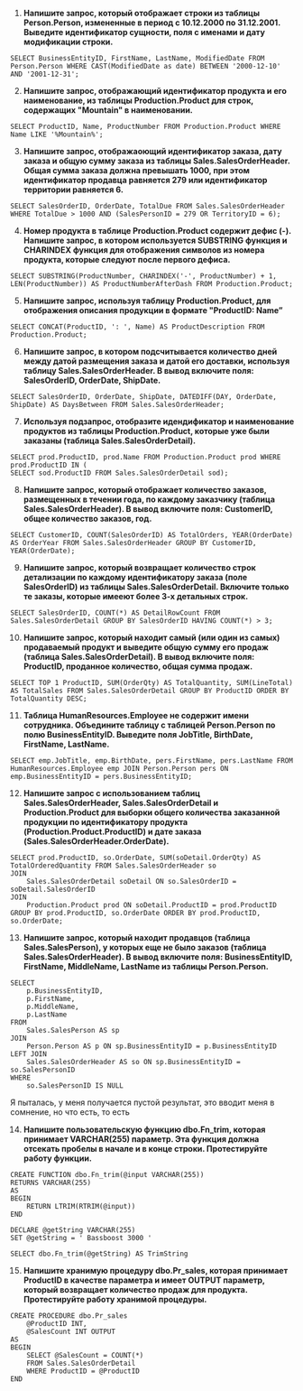 1. **Напишите запрос, который отображает строки из таблицы Person.Person, измененные в период с 10.12.2000 по 31.12.2001. Выведите идентификатор сущности, поля с именами и дату модификации строки.** 
```
SELECT BusinessEntityID, FirstName, LastName, ModifiedDate FROM Person.Person WHERE CAST(ModifiedDate as date) BETWEEN '2000-12-10' AND '2001-12-31';
```

2. **Напишите запрос, отображающий идентификатор продукта и его наименование, из таблицы Production.Product для строк, содержащих "Mountain" в наименовании.** 
```
SELECT ProductID, Name, ProductNumber FROM Production.Product WHERE Name LIKE '%Mountain%';
```

3. **Напишите запрос, отображаoющий идентификатор заказа, дату заказа и общую сумму заказа из таблицы Sales.SalesOrderHeader. Общая сумма заказа должна превышать 1000, при этом идентификатор продавца равняется 279 или идентификатор территории равняется 6.**
```
SELECT SalesOrderID, OrderDate, TotalDue FROM Sales.SalesOrderHeader WHERE TotalDue > 1000 AND (SalesPersonID = 279 OR TerritoryID = 6);
```

4. **Номер продукта в таблице Production.Product содержит дефис (-). Напишите запрос, в котором используется SUBSTRING функция и CHARINDEX функция для отображения символов из номера продукта, которые следуют после первого дефиса.**
```
SELECT SUBSTRING(ProductNumber, CHARINDEX('-', ProductNumber) + 1, LEN(ProductNumber)) AS ProductNumberAfterDash FROM Production.Product;
```

5. **Напишите запрос, используя таблицу Production.Product, для отображения описания продукции в формате "ProductID: Name”**
```
SELECT CONCAT(ProductID, ': ', Name) AS ProductDescription FROM Production.Product;
```

6. **Напишите запрос, в котором подсчитывается количество дней между датой размещения заказа и датой его доставки, используя таблицу Sales.SalesOrderHeader. В вывод включите поля: SalesOrderID, OrderDate, ShipDate.**
```
SELECT SalesOrderID, OrderDate, ShipDate, DATEDIFF(DAY, OrderDate, ShipDate) AS DaysBetween FROM Sales.SalesOrderHeader;
```

7. **Используя подзапрос, отобразите идендификатор и наименование продуктов из таблицы Production.Product, которые уже были заказаны (таблица Sales.SalesOrderDetail).**
```
SELECT prod.ProductID, prod.Name FROM Production.Product prod WHERE prod.ProductID IN ( 
SELECT sod.ProductID FROM Sales.SalesOrderDetail sod);
```

8. **Напишите запрос, который отображает количество заказов, размещенных в течении года, по каждому заказчику (таблица Sales.SalesOrderHeader). В вывод включите поля: CustomerID, общее количество заказов, год.**
```
SELECT CustomerID, COUNT(SalesOrderID) AS TotalOrders, YEAR(OrderDate) AS OrderYear FROM Sales.SalesOrderHeader GROUP BY CustomerID, YEAR(OrderDate);
```

9. **Напишите запрос, который возвращает количество строк детализации по каждому идентификатору заказа (поле SalesOrderID) из таблицы Sales.SalesOrderDetail. Включите только те заказы, которые имееют более 3-х детальных строк.**
```
SELECT SalesOrderID, COUNT(*) AS DetailRowCount FROM Sales.SalesOrderDetail GROUP BY SalesOrderID HAVING COUNT(*) > 3;
```

10. **Напишите запрос, который находит самый (или один из самых) продаваемый продукт и выведите общую сумму его продаж (таблица Sales.SalesOrderDetail). В вывод включите поля: ProductID, проданное количество, общая сумма продаж.**
```
SELECT TOP 1 ProductID, SUM(OrderQty) AS TotalQuantity, SUM(LineTotal) AS TotalSales FROM Sales.SalesOrderDetail GROUP BY ProductID ORDER BY TotalQuantity DESC;
```

11. **Таблица HumanResources.Employee не содержит имени сотрудника. Объедините таблицу с таблицей Person.Person по полю BusinessEntityID. Выведите поля JobTitle, BirthDate, FirstName, LastName.**
```
SELECT emp.JobTitle, emp.BirthDate, pers.FirstName, pers.LastName FROM HumanResources.Employee emp JOIN Person.Person pers ON emp.BusinessEntityID = pers.BusinessEntityID;
```

12. **Напишите запрос с использованием таблиц Sales.SalesOrderHeader, Sales.SalesOrderDetail и Production.Product для выборки общего количества заказанной продукции по идентификатору продукта (Production.Product.ProductID) и дате заказа (Sales.SalesOrderHeader.OrderDate).**
```
SELECT prod.ProductID, so.OrderDate, SUM(soDetail.OrderQty) AS TotalOrderedQuantity FROM Sales.SalesOrderHeader so 
JOIN 
    Sales.SalesOrderDetail soDetail ON so.SalesOrderID = soDetail.SalesOrderID
JOIN 
    Production.Product prod ON soDetail.ProductID = prod.ProductID
GROUP BY prod.ProductID, so.OrderDate ORDER BY prod.ProductID, so.OrderDate;
```

13. **Напишите запрос, который находит продавцов (таблица Sales.SalesPerson), у которых еще не было заказов (таблица Sales.SalesOrderHeader). В вывод включите поля: BusinessEntityID, FirstName, MiddleName, LastName из таблицы Person.Person.**
```
SELECT 
    p.BusinessEntityID, 
    p.FirstName, 
    p.MiddleName, 
    p.LastName
FROM 
    Sales.SalesPerson AS sp
JOIN 
    Person.Person AS p ON sp.BusinessEntityID = p.BusinessEntityID
LEFT JOIN 
    Sales.SalesOrderHeader AS so ON sp.BusinessEntityID = so.SalesPersonID
WHERE 
    so.SalesPersonID IS NULL
```

Я пыталась, у меня получается пустой результат, это вводит меня в сомнение, но что есть, то есть

14. **Напишите пользовательскую функцию dbo.Fn_trim, которая принимает VARCHAR(255) параметр. Эта функция должна отсекать пробелы в начале и в конце строки. Протестируйте работу функции.**
```
CREATE FUNCTION dbo.Fn_trim(@input VARCHAR(255))
RETURNS VARCHAR(255)
AS
BEGIN
    RETURN LTRIM(RTRIM(@input))
END

DECLARE @getString VARCHAR(255)
SET @getString = ' Bassboost 3000 '

SELECT dbo.Fn_trim(@getString) AS TrimString
```

15. **Напишите хранимую процедуру dbo.Pr_sales, которая принимает ProductID в качестве параметра и имеет OUTPUT параметр, который возвращает количество продаж для продукта. Протестируйте работу хранимой процедуры.**
```
CREATE PROCEDURE dbo.Pr_sales 
    @ProductID INT, 
    @SalesCount INT OUTPUT
AS
BEGIN
    SELECT @SalesCount = COUNT(*)
    FROM Sales.SalesOrderDetail
    WHERE ProductID = @ProductID
END
```
